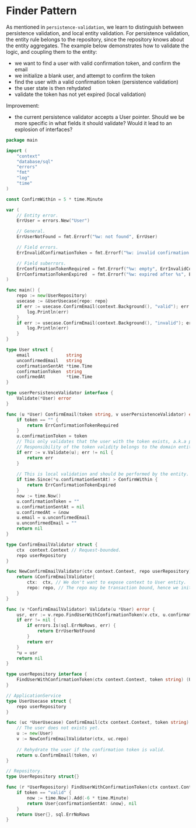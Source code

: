 # Finder Pattern

As mentioned in `persistence-validation`, we learn to distinguish between persistence validation, and local entity validation. For persistence validation, the entity rule belongs to the repository, since the repository knows about the entity aggregates. The example below demonstrates how to validate the logic, and coupling them to the entity:

- we want to find a user with valid confirmation token, and confirm the email
- we initialize a blank user, and attempt to confirm the token
- find the user with a valid confirmation token (persistence validation)
- the user state is then rehydated
- validate the token has not yet expired (local validation)

Improvement:
- the current persistence validator accepts a User pointer. Should we be more specific in what fields it should validate? Would it lead to an explosion of interfaces?

```go
package main

import (
	"context"
	"database/sql"
	"errors"
	"fmt"
	"log"
	"time"
)

const ConfirmWithin = 5 * time.Minute

var (
	// Entity error.
	ErrUser = errors.New("User")

	// General.
	ErrUserNotFound = fmt.Errorf("%w: not found", ErrUser)

	// Field errors.
	ErrInvalidConfirmationToken = fmt.Errorf("%w: invalid confirmation token", ErrUser)

	// Field suberrors.
	ErrConfirmationTokenRequired = fmt.Errorf("%w: empty", ErrInvalidConfirmationToken)
	ErrConfirmationTokenExpired  = fmt.Errorf("%w: expired after %s", ErrInvalidConfirmationToken, ConfirmWithin)
)

func main() {
	repo := new(UserRepository)
	usecase := &UserUsecase{repo: repo}
	if err := usecase.ConfirmEmail(context.Background(), "valid"); err != nil {
		log.Println(err)
	}
	if err := usecase.ConfirmEmail(context.Background(), "invalid"); err != nil {
		log.Println(err)
	}
}

type User struct {
	email              string
	unconfirmedEmail   string
	confirmationSentAt *time.Time
	confirmationToken  string
	confirmedAt        *time.Time
}

type userPersistenceValidator interface {
	Validate(*User) error
}

func (u *User) ConfirmEmail(token string, v userPersistenceValidator) error {
	if token == "" {
		return ErrConfirmationTokenRequired
	}
	u.confirmationToken = token
	// This only validates that the user with the token exists, a.k.a persistence validation.
	// Responsibility of the token validity belongs to the domain entity.
	if err := v.Validate(u); err != nil {
		return err
	}
	
	// This is local validation and should be performed by the entity.
	if time.Since(*u.confirmationSentAt) > ConfirmWithin {
		return ErrConfirmationTokenExpired
	}
	now := time.Now()
	u.confirmationToken = ""
	u.confirmationSentAt = nil
	u.confirmedAt = &now
	u.email = u.unconfirmedEmail
	u.unconfirmedEmail = ""
	return nil
}

type ConfirmEmailValidator struct {
	ctx  context.Context // Request-bounded.
	repo userRepository
}

func NewConfirmEmailValidator(ctx context.Context, repo userRepository) *ConfirmEmailValidator {
	return &ConfirmEmailValidator{
		ctx:  ctx, // We don't want to expose context to User entity.
		repo: repo, // The repo may be transaction bound, hence we initialize the validator here.
	}
}

func (v *ConfirmEmailValidator) Validate(u *User) error {
	usr, err := v.repo.FindUserWithConfirmationToken(v.ctx, u.confirmationToken)
	if err != nil {
		if errors.Is(sql.ErrNoRows, err) {
			return ErrUserNotFound
		}
		return err
	}
	*u = usr
	return nil
}

type userRepository interface {
	FindUserWithConfirmationToken(ctx context.Context, token string) (User, error)
}

// ApplicationService
type UserUsecase struct {
	repo userRepository
}

func (uc *UserUsecase) ConfirmEmail(ctx context.Context, token string) error {
	// The user does not exists yet.
	u := new(User)
	v := NewConfirmEmailValidator(ctx, uc.repo)
	
	// Rehydrate the user if the confirmation token is valid.
	return u.ConfirmEmail(token, v)
}

// Repository.
type UserRepository struct{}

func (r *UserRepository) FindUserWithConfirmationToken(ctx context.Context, token string) (User, error) {
	if token == "valid" {
		now := time.Now().Add(-6 * time.Minute)
		return User{confirmationSentAt: &now}, nil
	}
	return User{}, sql.ErrNoRows
}

```

